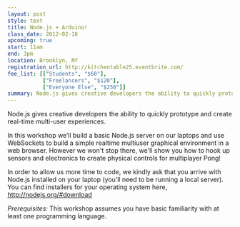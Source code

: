 ```yaml
---
layout: post
style: text
title: Node.js + Arduino!
class_date: 2012-02-18
upcoming: true
start: 11am
end: 3pm
location: Brooklyn, NY
registration_url: http://kitchentable25.eventbrite.com/
fee_list: [["Students", "$60"],
           ["Freelancers", "$120"],
           ["Everyone Else", "$250"]]
summary: Node.js gives creative developers the ability to quickly prototype and create real-time multi-user experiences.
---
```


Node.js gives creative developers the ability to quickly prototype and
create real-time multi-user experiences.

In this workshop we’ll build a basic Node.js server on our laptops and
use WebSockets to build a simple realtime multiuser graphical
environment in a web browser. However we won't stop there, we'll show
you how to hook up sensors and electronics to create physical controls
for multiplayer Pong!

In order to allow us more time to code, we kindly ask that you arrive
with Node.js installed on your laptop (you’ll need to be running a
local server). You can find installers for your operating system here,
<a href="http://nodejs.org/#download">http://nodejs.org/#download</a>

*Prerequisites:* This workshop assumes you have basic familiarity with at least one
programming language.
